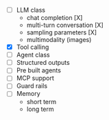 

- [ ] LLM class
    - chat completion [X]
    - multi-turn conversation [X]
    - sampling parameters [X]
    - multimodality (images)
- [X] Tool calling
- [ ] Agent class
- [ ] Structured outputs
- [ ] Pre built agents
- [ ] MCP support
- [ ] Guard rails
- [ ] Memory
    - short term
    - long term
